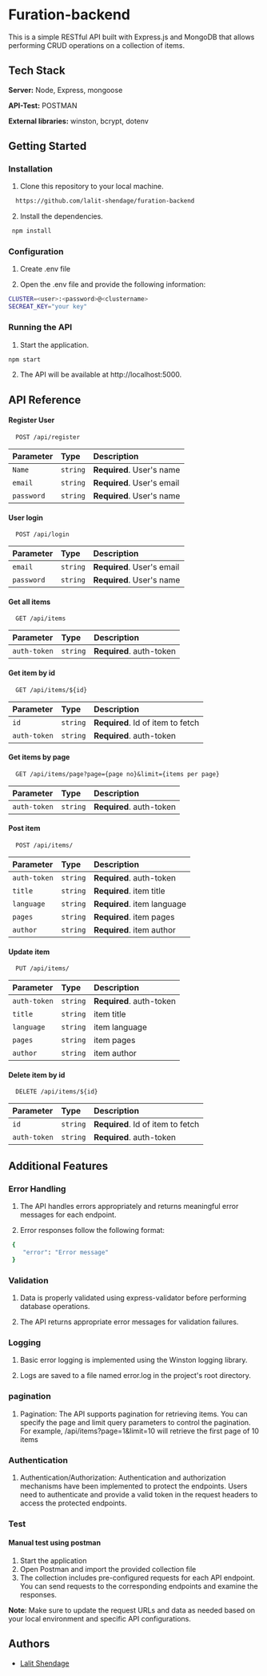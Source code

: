 # Furation-backend

This is a simple RESTful API built with Express.js and MongoDB that allows performing CRUD operations on a collection of items.


## Tech Stack

**Server:** Node, Express, mongoose

**API-Test:** POSTMAN

**External libraries:** winston, bcrypt, dotenv


## Getting Started

### Installation

1. Clone this repository to your local machine.

```bash
  https://github.com/lalit-shendage/furation-backend
```
2. Install the dependencies.

```bash
 npm install
```
### Configuration

1.  Create .env file

2. Open the .env file and provide the following information:

```bash
CLUSTER=<user>:<password>@<clustername>
SECREAT_KEY="your key"
```
### Running the API

1. Start the application.

```bash
npm start
```

2. The API will be available at http://localhost:5000.


    
## API Reference


#### Register User

```http
  POST /api/register
```

| Parameter | Type     | Description                |
| :-------- | :------- | :------------------------- |
| `Name` | `string` | **Required**. User's name |
| `email` | `string` | **Required**. User's email |
| `password` | `string` | **Required**. User's name |

####  User login

```http
  POST /api/login
```

| Parameter | Type     | Description                |
| :-------- | :------- | :------------------------- |
| `email` | `string` | **Required**. User's email |
| `password` | `string` | **Required**. User's name |



#### Get all items

```http
  GET /api/items
```
| Parameter | Type     | Description                       |
| :-------- | :------- | :-------------------------------- |
| `auth-token`      | `string` | **Required**. auth-token |

#### Get item by id

```http
  GET /api/items/${id}
```

| Parameter | Type     | Description                       |
| :-------- | :------- | :-------------------------------- |
| `id`      | `string` | **Required**. Id of item to fetch |
| `auth-token`      | `string` | **Required**. auth-token |


#### Get items by page

```http
  GET /api/items/page?page={page no}&limit={items per page}
```

| Parameter | Type     | Description                       |
| :-------- | :------- | :-------------------------------- |
| `auth-token`      | `string` | **Required**. auth-token |


#### Post item 
```http
  POST /api/items/
```

| Parameter | Type     | Description                       |
| :-------- | :------- | :-------------------------------- |
| `auth-token`      | `string` | **Required**. auth-token |
| `title`      | `string` | **Required**. item title |
| `language`      | `string` | **Required**. item language |
| `pages`      | `string` | **Required**. item pages |
| `author`      | `string` | **Required**. item author |

#### Update item 
```http
  PUT /api/items/
```

| Parameter | Type     | Description                       |
| :-------- | :------- | :-------------------------------- |
| `auth-token`      | `string` | **Required**. auth-token |
| `title`      | `string` |  item title |
| `language`      | `string` |  item language |
| `pages`      | `string` |  item pages |
| `author`      | `string` |  item author |


#### Delete item by id
```http
  DELETE /api/items/${id}
```

| Parameter | Type     | Description                       |
| :-------- | :------- | :-------------------------------- |
| `id`      | `string` | **Required**. Id of item to fetch |
| `auth-token`      | `string` | **Required**. auth-token |


## Additional Features

### Error Handling

1. The API handles errors appropriately and returns meaningful error messages for each endpoint.

2. Error responses follow the following format:

```bash
 {
    "error": "Error message"
 }
```
### Validation

1. Data is properly validated using express-validator before performing database operations.

2. The API returns appropriate error messages for validation failures.

### Logging 
 1. Basic error logging is implemented using the Winston logging library.

 2. Logs are saved to a file named error.log in the project's root directory.

### pagination

1. Pagination: The API supports pagination for retrieving items. You can specify the page and limit query parameters to control the pagination. For example, /api/items?page=1&limit=10 will retrieve the first page of 10 items

### Authentication 

1. Authentication/Authorization: Authentication and authorization mechanisms have been implemented to protect the endpoints. Users need to authenticate and provide a valid token in the request headers to access the protected endpoints.

### Test

#### Manual test using postman

1. Start the application
2. Open Postman and import the provided collection file
3. The collection includes pre-configured requests for each API endpoint. You can send requests to the corresponding endpoints and examine the responses.

**Note**: Make sure to update the request URLs and data as needed based on your local environment and specific API configurations.
## Authors

- [Lalit Shendage](https://github.com/lalit-shendage)


